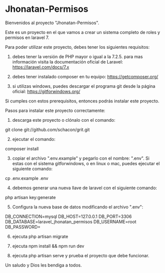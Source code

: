 # Jhonatan-Permisos

Bienvenidos al proyecto "Jhonatan-Permisos". 

Este es un proyecto en el que vamos a crear un sistema completo de roles y permisos en laravel 7. 

Para poder utilizar este proyecto, debes tener los siguientes requisitos:

1) debes tener la versión de PHP mayor o igual a la 7.2.5. 
para mas información visita la documentación oficial de Laravel: https://laravel.com/docs/7.x

2) debes tener instalado composer en tu equipo: https://getcomposer.org/

3) si utilizas windows, puedes descargar el programa git desde la página oficial: https://gitforwindows.org/

Si cumples con estos prerequisitos, entonces podrás instalar este proyecto.

Pasos para instalar este proyecto correctamente:

1) descarga este proyecto o clónalo con el comando: 

git clone git://github.com/schacon/grit.git

2) ejecutar el comando: 

composer install

3) copiar el archivo ".env.example" y pegarlo con el nombre: ".env". Si estas con el sistema gitforwindows, o en linux o mac, puedes ejecutar el siguiente comando: 

cp .env.example .env

4) debemos generar una nueva llave de laravel con el siguiente comando:

php artisan key:generate

5) Configura la nueva base de datos modificando el archivo ".env":

DB_CONNECTION=mysql
DB_HOST=127.0.0.1
DB_PORT=3306
DB_DATABASE=laravel_jhonatan_permisos
DB_USERNAME=root
DB_PASSWORD=

6) ejecuta php artisan migrate

7) ejecuta npm install && npm run dev

8) ejecuta php artisan serve y prueba el proyecto que debe funcionar.

Un saludo y Dios les bendiga a todos. 
